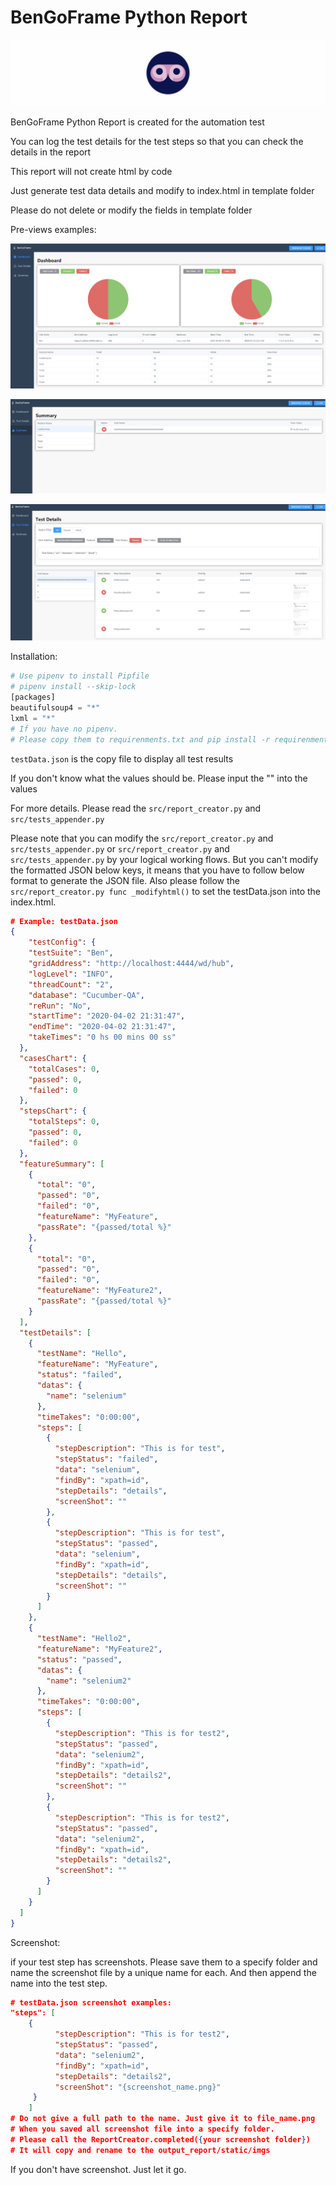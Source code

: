 # BenGoFrame Python Report

![](imgs/image.jpg)

BenGoFrame Python Report is created for the automation test

You can log the test details for the test steps so that you can check the details in the report

This report will not create html by code

Just generate test data details and modify to index.html in template folder 

Please do not delete or modify the fields in template folder

Pre-views examples:

![](imgs/dashboard.PNG)

![](imgs/Summary.PNG)

![](imgs/TestDetails.PNG)

Installation: 

```python
# Use pipenv to install Pipfile
# pipenv install --skip-lock
[packages]
beautifulsoup4 = "*"
lxml = "*"
# If you have no pipenv. 
# Please copy them to requirenments.txt and pip install -r requirenments.txt
```

`testData.json` is the copy file to display all test results

If you don't know what the values should be. Please input the "" into the values 

For more details. Please read the `src/report_creator.py` and `src/tests_appender.py`

Please note that you can modify the `src/report_creator.py` and `src/tests_appender.py` or `src/report_creator.py` and `src/tests_appender.py` by your logical working flows. But you can't modify the formatted JSON below keys, it means that you have to follow below format to generate the JSON file. Also please follow the `src/report_creator.py func _modifyhtml()` to set the testData.json into the index.html.

```json
# Example: testData.json 
{
	"testConfig": {
    "testSuite": "Ben",
    "gridAddress": "http://localhost:4444/wd/hub",
    "logLevel": "INFO",
    "threadCount": "2",
    "database": "Cucumber-QA",
    "reRun": "No",
    "startTime": "2020-04-02 21:31:47",
    "endTime": "2020-04-02 21:31:47",
    "takeTimes": "0 hs 00 mins 00 ss"
  },
  "casesChart": {
    "totalCases": 0,
    "passed": 0,
    "failed": 0
  },
  "stepsChart": {
    "totalSteps": 0,
    "passed": 0,
    "failed": 0
  },
  "featureSummary": [
    {
      "total": "0",
      "passed": "0",
      "failed": "0",
      "featureName": "MyFeature",
      "passRate": "{passed/total %}"
    },
    {
      "total": "0",
      "passed": "0",
      "failed": "0",
      "featureName": "MyFeature2",
      "passRate": "{passed/total %}"
    }
  ],
  "testDetails": [
    {
      "testName": "Hello",
      "featureName": "MyFeature",
      "status": "failed",
      "datas": {
        "name": "selenium"
      },
      "timeTakes": "0:00:00",
      "steps": [
        {
          "stepDescription": "This is for test",
          "stepStatus": "failed",
          "data": "selenium",
          "findBy": "xpath=id",
          "stepDetails": "details",
          "screenShot": ""
        },
        {
          "stepDescription": "This is for test",
          "stepStatus": "passed",
          "data": "selenium",
          "findBy": "xpath=id",
          "stepDetails": "details",
          "screenShot": ""
        }
      ]
    },
    {
      "testName": "Hello2",
      "featureName": "MyFeature2",
      "status": "passed",
      "datas": {
        "name": "selenium2"
      },
      "timeTakes": "0:00:00",
      "steps": [
        {
          "stepDescription": "This is for test2",
          "stepStatus": "passed",
          "data": "selenium2",
          "findBy": "xpath=id",
          "stepDetails": "details2",
          "screenShot": ""
        },
        {
          "stepDescription": "This is for test2",
          "stepStatus": "passed",
          "data": "selenium2",
          "findBy": "xpath=id",
          "stepDetails": "details2",
          "screenShot": ""
        }
      ]
    }
  ]
}
```

Screenshot:

if your test step has screenshots. Please save them to a specify folder and name the screenshot file by a unique name for each. And then append the name into the test step.

```json
# testData.json screenshot examples:
"steps": [
    {
          "stepDescription": "This is for test2",
          "stepStatus": "passed",
          "data": "selenium2",
          "findBy": "xpath=id",
          "stepDetails": "details2",
          "screenShot": "{screenshot_name.png}"
     }
	]
# Do not give a full path to the name. Just give it to file_name.png
# When you saved all screenshot file into a specify folder. 
# Please call the ReportCreator.completed({your screenshot folder})
# It will copy and rename to the output_report/static/imgs
```

If you don't have screenshot.  Just let it go.


